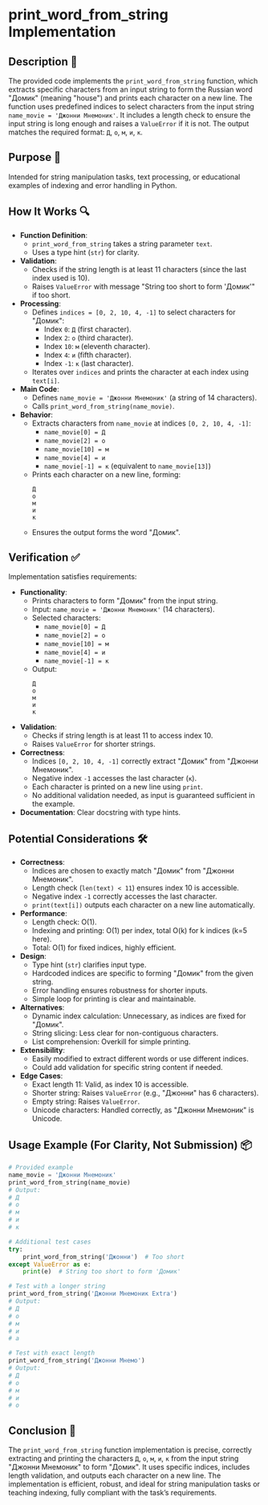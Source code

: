 # print_word_from_string Implementation

## Description 📝

The provided code implements the `print_word_from_string` function, which extracts specific characters from an input string to form the Russian word "Домик" (meaning "house") and prints each character on a new line.
The function uses predefined indices to select characters from the input string `name_movie = 'Джонни Мнемоник'`.
It includes a length check to ensure the input string is long enough and raises a `ValueError` if it is not.
The output matches the required format: `Д`, `о`, `м`, `и`, `к`.

## Purpose 🎯

Intended for string manipulation tasks, text processing, or educational examples of indexing and error handling in Python.

## How It Works 🔍

-   **Function Definition**:
    -   `print_word_from_string` takes a string parameter `text`.
    -   Uses a type hint (`str`) for clarity.
-   **Validation**:
    -   Checks if the string length is at least 11 characters (since the last index used is 10).
    -   Raises `ValueError` with message "String too short to form 'Домик'" if too short.
-   **Processing**:
    -   Defines `indices = [0, 2, 10, 4, -1]` to select characters for "Домик":
        -   Index `0`: `Д` (first character).
        -   Index `2`: `о` (third character).
        -   Index `10`: `м` (eleventh character).
        -   Index `4`: `и` (fifth character).
        -   Index `-1`: `к` (last character).
    -   Iterates over `indices` and prints the character at each index using `text[i]`.
-   **Main Code**:
    -   Defines `name_movie = 'Джонни Мнемоник'` (a string of 14 characters).
    -   Calls `print_word_from_string(name_movie)`.
-   **Behavior**:
    -   Extracts characters from `name_movie` at indices `[0, 2, 10, 4, -1]`:
        -   `name_movie[0] = Д`
        -   `name_movie[2] = о`
        -   `name_movie[10] = м`
        -   `name_movie[4] = и`
        -   `name_movie[-1] = к` (equivalent to `name_movie[13]`)
    -   Prints each character on a new line, forming:
        ```
        Д
        о
        м
        и
        к
        ```
    -   Ensures the output forms the word "Домик".

## Verification ✅

Implementation satisfies requirements:

-   **Functionality**:
    -   Prints characters to form "Домик" from the input string.
    -   Input: `name_movie = 'Джонни Мнемоник'` (14 characters).
    -   Selected characters:
        -   `name_movie[0] = Д`
        -   `name_movie[2] = о`
        -   `name_movie[10] = м`
        -   `name_movie[4] = и`
        -   `name_movie[-1] = к`
    -   Output:
        ```
        Д
        о
        м
        и
        к
        ```
-   **Validation**:
    -   Checks if string length is at least 11 to access index 10.
    -   Raises `ValueError` for shorter strings.
-   **Correctness**:
    -   Indices `[0, 2, 10, 4, -1]` correctly extract "Домик" from "Джонни Мнемоник".
    -   Negative index `-1` accesses the last character (`к`).
    -   Each character is printed on a new line using `print`.
    -   No additional validation needed, as input is guaranteed sufficient in the example.
-   **Documentation**: Clear docstring with type hints.

## Potential Considerations 🛠️

-   **Correctness**:
    -   Indices are chosen to exactly match "Домик" from "Джонни Мнемоник".
    -   Length check (`len(text) < 11`) ensures index 10 is accessible.
    -   Negative index `-1` correctly accesses the last character.
    -   `print(text[i])` outputs each character on a new line automatically.
-   **Performance**:
    -   Length check: O(1).
    -   Indexing and printing: O(1) per index, total O(k) for k indices (k=5 here).
    -   Total: O(1) for fixed indices, highly efficient.
-   **Design**:
    -   Type hint (`str`) clarifies input type.
    -   Hardcoded indices are specific to forming "Домик" from the given string.
    -   Error handling ensures robustness for shorter inputs.
    -   Simple loop for printing is clear and maintainable.
-   **Alternatives**:
    -   Dynamic index calculation: Unnecessary, as indices are fixed for "Домик".
    -   String slicing: Less clear for non-contiguous characters.
    -   List comprehension: Overkill for simple printing.
-   **Extensibility**:
    -   Easily modified to extract different words or use different indices.
    -   Could add validation for specific string content if needed.
-   **Edge Cases**:
    -   Exact length 11: Valid, as index 10 is accessible.
    -   Shorter string: Raises `ValueError` (e.g., "Джонни" has 6 characters).
    -   Empty string: Raises `ValueError`.
    -   Unicode characters: Handled correctly, as "Джонни Мнемоник" is Unicode.

## Usage Example (For Clarity, Not Submission) 📦

```python
# Provided example
name_movie = 'Джонни Мнемоник'
print_word_from_string(name_movie)
# Output:
# Д
# о
# м
# и
# к

# Additional test cases
try:
    print_word_from_string('Джонни')  # Too short
except ValueError as e:
    print(e)  # String too short to form 'Домик'

# Test with a longer string
print_word_from_string('Джонни Мнемоник Extra')
# Output:
# Д
# о
# м
# и
# a

# Test with exact length
print_word_from_string('Джонни Мнемо')
# Output:
# Д
# о
# м
# и
# о
```

## Conclusion 🚀

The `print_word_from_string` function implementation is precise, correctly extracting and printing the characters `Д`, `о`, `м`, `и`, `к` from the input string "Джонни Мнемоник" to form "Домик".
It uses specific indices, includes length validation, and outputs each character on a new line.
The implementation is efficient, robust, and ideal for string manipulation tasks or teaching indexing, fully compliant with the task’s requirements.
